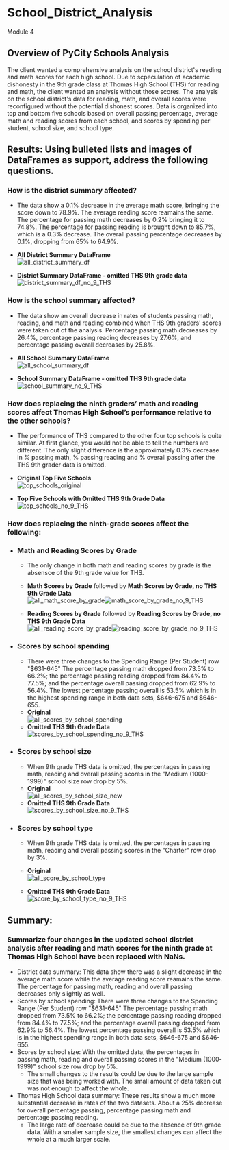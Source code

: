 # School_District_Analysis
Module 4
## Overview of PyCity Schools Analysis
The client wanted a comprehensive analysis on the school district's reading and math scores for each high school. Due to scpeculation of academic dishonesty in the 9th grade class at Thomas High School (THS) for reading and math, the client wanted an analysis without those scores. The analysis on the school district's data for reading, math, and overall scores were reconfigured without the potential dishonest scores. Data is organized into top and bottom five schools based on overall passing percentage, average math and reading scores from each school, and scores by spending per student, school size, and school type.

## Results: Using bulleted lists and images of DataFrames as support, address the following questions.
### How is the district summary affected?
  * The data show a 0.1% decrease in the average math score, bringing the score down to 78.9%. The average reading score reamains the same. The percentage for passing math decreases by 0.2% bringing it to 74.8%. The percentage for passing reading is brought down to 85.7%, which is a 0.3% decrease. The overall passing percentage decreases by 0.1%, dropping from 65% to 64.9%.
  * **All District Summary DataFrame**  <br />
  ![all_district_summary_df](https://user-images.githubusercontent.com/98570777/165002360-74f263c8-436f-4212-9f6e-eab704cc878a.png)

  * **District Summary DataFrame - omitted THS 9th grade data**  <br />
  ![district_summary_df_no_9_THS](https://user-images.githubusercontent.com/98570777/165002373-b09781e5-eb59-4dff-92f8-15d75e0aa7df.png)
  
### How is the school summary affected?
  * The data show an overall decrease in rates of students passing math, reading, and math and reading combined when THS 9th graders' scores were taken out of the analysis. Percentage passing math decreases by 26.4%, percentage passing reading decreases by 27.6%, and percentage passing overall decreases by 25.8%.
  * **All School Summary DataFrame**  <br />
  ![all_school_summary_df](https://user-images.githubusercontent.com/98570777/165003255-f72452f9-394d-4f94-b52f-49ec8bc5d5a9.png)

  * **School Summary DataFrame - omitted THS 9th grade data** <br />
  ![school_summary_no_9_THS](https://user-images.githubusercontent.com/98570777/165003273-35dcb59f-721f-4b7d-a4a0-441d387a3da7.png)
  
### How does replacing the ninth graders’ math and reading scores affect Thomas High School’s performance relative to the other schools?
  * The performance of THS compared to the other four top schools is quite similar. At first glance, you would not be able to tell the numbers are different. The only slight difference is the approximately 0.3% decrease in % passing math, % passing reading and % overall passing after the THS 9th grader data is omitted.
  * **Original Top Five Schools**<br />![top_schools_original](https://user-images.githubusercontent.com/98570777/165020982-c84bb270-eb38-4a68-89c1-57b06238157c.png)

  * **Top Five Schools with Omitted THS 9th Grade Data**<br />![top_schools_no_9_THS](https://user-images.githubusercontent.com/98570777/165021285-1492ea22-ab3b-437f-be77-7c5461229bfd.png)


### How does replacing the ninth-grade scores affect the following:
   * ### Math and Reading Scores by Grade
     *  The only change in both math and reading scores by grade is the absensce of the 9th grade value for THS.
     * **Math Scores by Grade** followed by **Math Scores by Grade, no THS 9th Grade Data** <br />
    ![all_math_score_by_grade](https://user-images.githubusercontent.com/98570777/165005488-0a51bbf3-3ddc-4d9c-9af6-567b68d2571d.png)![math_score_by_grade_no_9_THS](https://user-images.githubusercontent.com/98570777/165005721-a34941d6-a1ee-423c-9bb1-bb9f2b5ecc12.png)

     * **Reading Scores by Grade** followed by **Reading Scores by Grade, no THS 9th Grade Data** <br />
    ![all_reading_score_by_grade](https://user-images.githubusercontent.com/98570777/165005500-43e9d10f-2eae-4769-9714-f237109b94ce.png)![reading_score_by_grade_no_9_THS](https://user-images.githubusercontent.com/98570777/165006301-5919e3d7-7260-4b04-90a3-d4a06b98ddde.png)


   * ### Scores by school spending
     * There were three changes to the Spending Range (Per Student) row "$631-645" The percentage passing math dropped from 73.5% to 66.2%; the percentage passing   reading dropped from 84.4% to 77.5%; and the percentage overall passing dropped from 62.9% to 56.4%. The lowest percentage passing overall is 53.5% which is in the highest spending range in both data sets, $646-675 and $646-655.
     * **Original** <br /> ![all_scores_by_school_spending](https://user-images.githubusercontent.com/98570777/165018358-99aa7146-3a5b-45ae-a8da-3cca91d1e050.png)
     * **Omitted THS 9th Grade Data** <br />![scores_by_school_spending_no_9_THS ](https://user-images.githubusercontent.com/98570777/165008726-b1bc582d-439d-47a6-8ef5-af8100ff21a3.png)


   * ### Scores by school size
     * When 9th grade THS data is omitted, the percentages in passing math, reading and overall passing scores in the "Medium (1000-1999)" school size row drop by 5%. 
     * **Original** <br />![all_scores_by_school_size_new](https://user-images.githubusercontent.com/98570777/165018910-0ce83eb8-07f9-488d-99d2-b2e446905550.png)
     * **Omitted THS 9th Grade Data** <br />![scores_by_school_size_no_9_THS](https://user-images.githubusercontent.com/98570777/165008780-2602bf82-05f1-484a-99e5-7f089b4757c5.png)

   * ### Scores by school type
     * When 9th grade THS data is omitted, the percentages in passing math, reading and overall passing scores in the "Charter" row drop by 3%.
     * **Original** <br />![all_score_by_school_type](https://user-images.githubusercontent.com/98570777/165008809-a1172033-5a2c-4b6e-95c6-3ef6f3541d04.png)

     * **Omitted THS 9th Grade Data** <br />![score_by_school_type_no_9_THS](https://user-images.githubusercontent.com/98570777/165008826-48864030-f4e6-4942-87f5-cb969299ec02.png)


## Summary: 
### Summarize four changes in the updated school district analysis after reading and math scores for the ninth grade at Thomas High School have been replaced with NaNs.
* District data summary: This data show there was a slight decrease in the average math score while the average reading score reamains the same. The percentage for passing math, reading and overall passing decreases only slightly as well. 
* Scores by school spending: There were three changes to the Spending Range (Per Student) row "$631-645" The percentage passing math dropped from 73.5% to 66.2%; the percentage passing reading dropped from 84.4% to 77.5%; and the percentage overall passing dropped from 62.9% to 56.4%. The lowest percentage passing overall is 53.5% which is in the highest spending range in both data sets, $646-675 and $646-655.
* Scores by school size: With the omitted data, the percentages in passing math, reading and overall passing scores in the "Medium (1000-1999)" school size row drop by 5%.
  * The small changes to the results could be due to the large sample size that was being worked with. The small amount of data taken out was not enough to affect the whole.
* Thomas High School data summary: These results show a much more substantial decrease in rates of the two datasets. About a 25% decrease for overall percentage passing, percentage passing math and percentage passing reading. 
  * The large rate of decrease could be due to the absence of 9th grade data. With a smaller sample size, the smallest changes can affect the whole at a much larger scale.
